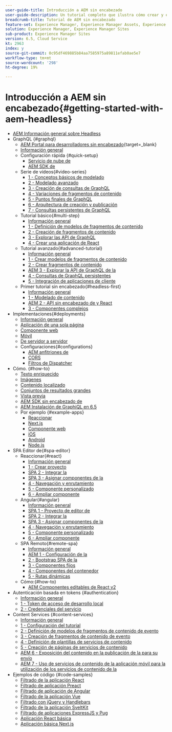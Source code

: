 ```yaml
---
user-guide-title: Introducción a AEM sin encabezado
user-guide-description: Un tutorial completo que ilustra cómo crear y exponer contenido mediante AEM sin encabezado.
breadcrumb-title: Tutorial de AEM sin encabezado
feature-set: Experience Manager, Experience Manager Assets, Experience Manager Sites
solution: Experience Manager, Experience Manager Sites
sub-product: Experience Manager Sites
version: 6.5, Cloud Service
kt: 2963
index: y
source-git-commit: 0c95df469885b84aa7585975a89811efab0ae5e7
workflow-type: tm+mt
source-wordcount: '298'
ht-degree: 19%

---
```



# Introducción a AEM sin encabezado{#getting-started-with-aem-headless}

+ [AEM Información general sobre Headless](./overview.md)
+ GraphQL {#graphql}
   + [AEM Portal para desarrolladores sin encabezado](https://experienceleague.adobe.com/landing/experience-manager/headless/developer.html?lang=es){target=_blank}
   + [Información general](./graphql/overview.md)
   + Configuración rápida {#quick-setup}
      + [Servicio de nube de ](./graphql/quick-setup/cloud-service.md)
      + [AEM SDK de](./graphql/quick-setup/local-sdk.md)
   + Serie de vídeos{#video-series}
      + [1 - Conceptos básicos de modelado](./graphql/video-series/modeling-basics.md)
      + [2 - Modelado avanzado](./graphql/video-series/advanced-modeling.md)
      + [3 - Creación de consultas de GraphQL](./graphql/video-series/creating-graphql-queries.md)
      + [4 - Variaciones de fragmentos de contenido](./graphql/video-series/content-fragment-variations.md)
      + [5 - Puntos finales de GraphQL](./graphql/video-series/graphql-endpoints.md)
      + [6 - Arquitectura de creación y publicación](./graphql/video-series/author-publish-architecture.md)
      + [7 - Consultas persistentes de GraphQL](./graphql/video-series/graphql-persisted-queries.md)
   + Tutorial básico{#multi-step}
      + [Información general](./graphql/multi-step/overview.md)
      + [1 - Definición de modelos de fragmentos de contenido](./graphql/multi-step/content-fragment-models.md)
      + [2 - Creación de fragmentos de contenido](./graphql/multi-step/author-content-fragments.md)
      + [3 - Explorar las API de GraphQL](./graphql/multi-step/explore-graphql-api.md)
      + [4 - Crear una aplicación de React](./graphql/multi-step/graphql-and-react-app.md)
   + Tutorial avanzado{#advanced-tutorial}
      + [Información general](/help/headless-tutorial/graphql/advanced-graphql/overview.md)
      + [1 - Crear modelos de fragmentos de contenido](/help/headless-tutorial/graphql/advanced-graphql/create-content-fragment-models.md)
      + [2 - Crear fragmentos de contenido](/help/headless-tutorial/graphql/advanced-graphql/author-content-fragments.md)
      + [AEM 3 - Explorar la API de GraphQL de la](/help/headless-tutorial/graphql/advanced-graphql/explore-graphql-api.md)
      + [4 - Consultas de GraphQL persistentes](/help/headless-tutorial/graphql/advanced-graphql/graphql-persisted-queries.md)
      + [5 - Integración de aplicaciones de cliente](/help/headless-tutorial/graphql/advanced-graphql/client-application-integration.md)
   + Primer tutorial sin encabezado{#headless-first}
      + [Información general](./graphql/headless-first-tutorial/overview.md)
      + [1 - Modelado de contenido](./graphql/headless-first-tutorial/1-content-modeling.md)
      + [AEM 2 - API sin encabezado de y React](./graphql/headless-first-tutorial/2-aem-headless-apis-and-react.md)
      + [3 - Componentes complejos](./graphql/headless-first-tutorial/3-complex-components.md)
+ Implementaciones{#deployments}
   + [Información general](./graphql/deployment/overview.md)
   + [Aplicación de una sola página](./graphql/deployment/spa.md)
   + [Componente web](./graphql/deployment/web-component.md)
   + [Móvil](./graphql/deployment/mobile.md)
   + [De servidor a servidor](./graphql/deployment/server-to-server.md)
   + Configuraciones{#configurations}
      + [AEM anfitriones de](./graphql/deployment/configurations/aem-hosts.md)
      + [CORS](./graphql/deployment/configurations/cors.md)
      + [Filtros de Dispatcher](./graphql/deployment/configurations/dispatcher-filters.md)
+ Cómo. {#how-to}
   + [Texto enriquecido](./graphql/how-to/rich-text.md)
   + [Imágenes](./graphql/how-to/images.md)
   + [Contenido localizado](./graphql/how-to/localized-content.md)
   + [Conjuntos de resultados grandes](./graphql/how-to/large-result-sets.md)
   + [Vista previa](./graphql/how-to/preview.md)
   + [AEM SDK sin encabezado de](./graphql/how-to/aem-headless-sdk.md)
   + [AEM Instalación de GraphiQL en 6.5](./graphql/how-to/install-graphiql-aem-6-5.md)
   + Por ejemplo {#example-apps}
      + [Reaccionar](./graphql/example-apps/react-app.md)
      + [Next.js](./graphql/example-apps/next-js.md)
      + [Componente web](./graphql/example-apps/web-component.md)
      + [iOS](./graphql/example-apps/ios-swiftui-app.md)
      + [Android](./graphql/example-apps/android-app.md)
      + [Node.js](./graphql/example-apps/server-to-server-app.md)
+ SPA Editor de{#spa-editor}
   + Reaccionar{#react}
      + [Información general](./spa-editor/react/overview.md)
      + [1 - Crear proyecto](./spa-editor/react/create-project.md)
      + [SPA 2 - Integrar la](./spa-editor/react/integrate-spa.md)
      + [SPA 3 - Asignar componentes de la](./spa-editor/react/map-components.md)
      + [4 - Navegación y enrutamiento](./spa-editor/react/navigation-routing.md)
      + [5 - Componente personalizado](./spa-editor/react/custom-component.md)
      + [6 - Ampliar componente](./spa-editor/react/extend-component.md)
   + Angular{#angular}
      + [Información general](./spa-editor/angular/overview.md)
      + [SPA 1 - Proyecto de editor de](./spa-editor/angular/create-project.md)
      + [SPA 2 - Integrar la](./spa-editor/angular/integrate-spa.md)
      + [SPA 3 - Asignar componentes de la](./spa-editor/angular/map-components.md)
      + [4 - Navegación y enrutamiento](./spa-editor/angular/navigation-routing.md)
      + [5 - Componente personalizado](./spa-editor/angular/custom-component.md)
      + [6 - Ampliar componente](./spa-editor/angular/extend-component.md)
   + SPA Remoto{#remote-spa}
      + [Información general](./spa-editor/remote-spa/overview.md)
      + [AEM 1 - Configuración de la](./spa-editor/remote-spa/aem-configure.md)
      + [2 - Bootstrap SPA de la](./spa-editor/remote-spa/spa-bootstrap.md)
      + [3 - Componentes fijos](./spa-editor/remote-spa/spa-fixed-component.md)
      + [4 - Componentes del contenedor](./spa-editor/remote-spa/spa-container-component.md)
      + [5 - Rutas dinámicas](./spa-editor/remote-spa/spa-dynamic-routes.md)
   + Cómo:{#how-to}
      + [AEM Componentes editables de React v2](./spa-editor/how-to/react-core-components-v2.md)
+ Autenticación basada en tokens {#authentication}
   + [Información general](./authentication/overview.md)
   + [1 - Token de acceso de desarrollo local](./authentication/local-development-access-token.md)
   + [2 - Credenciales del servicio](./authentication/service-credentials.md)
+ Content Services {#content-services}
   + [Información general](./content-services/overview.md)
   + [1 - Configuración del tutorial](./content-services/chapter-1.md)
   + [2 - Definición de modelos de fragmentos de contenido de evento](./content-services/chapter-2.md)
   + [3 - Creación de fragmentos de contenido de evento](./content-services/chapter-3.md)
   + [4 - Definición de plantillas de servicios de contenido](./content-services/chapter-4.md)
   + [5 - Creación de páginas de servicios de contenido](./content-services/chapter-5.md)
   + [AEM 6 - Exposición del contenido en la publicación de la para su envío](./content-services/chapter-6.md)
   + [AEM 7 - Uso de servicios de contenido de la aplicación móvil para la utilización de los servicios de contenido de la](./content-services/chapter-7.md)
+ Ejemplos de código {#code-samples}
   + [Filtrado de la aplicación React](./graphql/code-samples/filtering-react-app.md)
   + [Filtrado de aplicación Preact](./graphql/code-samples/filtering-preact-app.md)
   + [Filtrado de aplicación de Angular](./graphql/code-samples/filtering-angular-app.md)
   + [Filtrado de la aplicación Vue](./graphql/code-samples/filtering-vue-app.md)
   + [Filtrado con jQuery y Handlebars](./graphql/code-samples/filtering-jquery-handlebars.md)
   + [Filtrado de la aplicación SveltKit](./graphql/code-samples/filtering-sveltekit-app.md)
   + [Filtrado de aplicaciones ExpressJS y Pug](./graphql/code-samples/filtering-express-pug-app.md)
   + [Aplicación React básica](./graphql/code-samples/basic-react-app.md)
   + [Aplicación básica Next.js](./graphql/code-samples/basic-nextjs-app.md)

